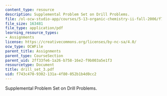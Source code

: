 ```yaml
---
content_type: resource
description: Supplemental Problem Set on Drill Problems.
file: /ol-ocw-studio-app/courses/5-13-organic-chemistry-ii-fall-2006/f743c4709302131a4f80052b1b4d0cc2_drill_set_3.pdf
file_size: 163481
file_type: application/pdf
learning_resource_types:
- Assignments
license: https://creativecommons.org/licenses/by-nc-sa/4.0/
ocw_type: OCWFile
parent_title: Assignments
parent_type: CourseSection
parent_uid: 2ff33fe6-1a26-b758-16e2-f9b003a5e1f3
resourcetype: Document
title: drill_set_3.pdf
uid: f743c470-9302-131a-4f80-052b1b4d0cc2
---
```

Supplemental Problem Set on Drill Problems.